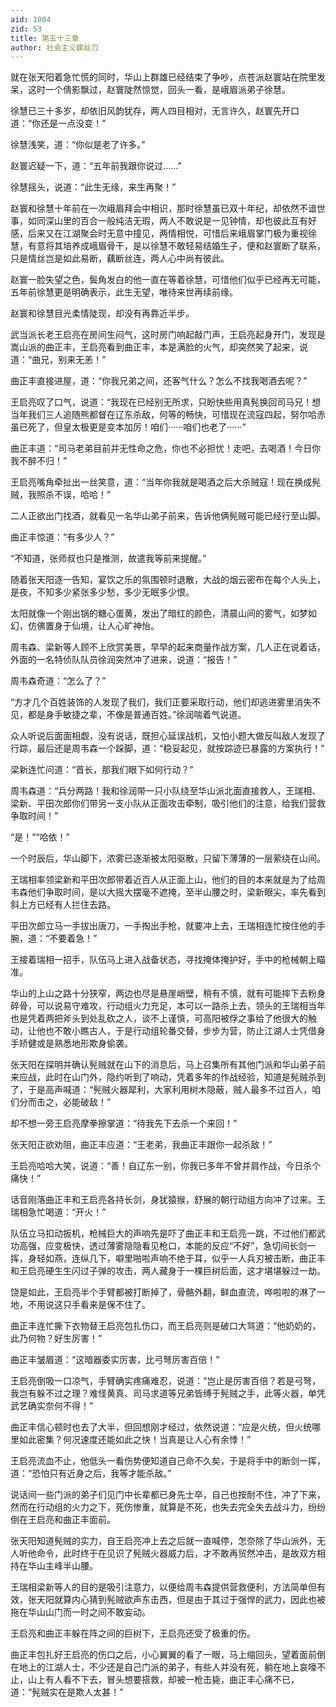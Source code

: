 ```yaml
---
aid: 1004
zid: 53
title: 第五十三章
author: 社会主义螺丝刀
---
```


就在张天阳着急忙慌的同时，华山上群雄已经结束了争吵，点苍派赵寰站在院里发呆，这时一个倩影飘过，赵寰陡然惊觉，回头一看，是峨眉派弟子徐慧。

徐慧已三十多岁，却依旧风韵犹存，两人四目相对，无言许久，赵寰先开口道：“你还是一点没变！”

徐慧浅笑，道：“你似是老了许多。”

赵寰迟疑一下，道：“五年前我跟你说过……”

徐慧摇头，说道：“此生无缘，来生再聚！”

赵寰和徐慧十年前在一次峨眉拜会中相识，那时徐慧虽已双十年纪，却依然不谙世事，如同深山里的百合一般纯洁无瑕，两人不敢说是一见钟情，却也彼此互有好感，后来又在江湖聚会时无意中撞见，两情相悦，可惜后来峨眉掌门极为重视徐慧，有意将其培养成峨眉骨干，是以徐慧不敢轻易结婚生子，便和赵寰断了联系，只是情丝岂是如此易断，藕断丝连，两人心中尚有彼此。

赵寰一脸失望之色，鬓角发白的他一直在等着徐慧，可惜他们似乎已经再无可能，五年前徐慧更是明确表示，此生无望，唯待来世再续前缘。

赵寰和徐慧目光柔情陡现，却没有再靠近半步。

武当派长老王启亮在房间生闷气，这时房门响起敲门声，王启亮起身开门，发现是嵩山派的曲正丰，王启亮看到曲正丰，本是满脸的火气，却突然笑了起来，说道：“曲兄，别来无恙！”

曲正丰直接进屋，道：“你我兄弟之间，还客气什么？怎么不找我喝酒去呢？”

王启亮叹了口气，说道：“我现在已经别无所求，只盼快些用真髡换回司马兄！想当年我们三人追随熊都督在辽东杀敌，何等的畅快，可惜现在流寇四起，努尔哈赤虽已死了，但皇太极更是变本加厉！咱们······咱们也老了······”

曲正丰道：“司马老弟目前并无性命之危，你也不必担忧！走吧，去喝酒！今日你我不醉不归！”

王启亮嘴角牵扯出一丝笑意，道：“当年你我就是喝酒之后大杀贼寇！现在换成髡贼，我照杀不误，哈哈！”

二人正欲出门找酒，就看见一名华山弟子前来，告诉他俩髡贼可能已经行至山脚。

曲正丰惊道：“有多少人？”

“不知道，张师叔也只是推测，故遣我等前来提醒。”

随着张天阳逐一告知，宴饮之乐的氛围顿时退散，大战的烟云密布在每个人头上，是夜，不知多少紧张多少愁，多少无眠多少恨。

太阳就像一个刚出锅的糖心蛋黄，发出了暗红的颜色，清晨山间的雾气，如梦如幻，仿佛置身于仙境，让人心旷神怡。

周韦森、梁新等人顾不上欣赏美景，早早的起来商量作战方案，几人正在说着话，外面的一名特侦队队员徐润突然冲了进来，说道：“报告！”

周韦森奇道：“怎么了？”

“方才几个百姓装饰的人发现了我们，我们正要采取行动，他们却逃进雾里消失不见，都是身手敏捷之辈，不像是普通百姓。”徐润喘着气说道。

众人听说后面面相觑，没有说话，既担心延误战机，又怕小题大做反叫敌人发现了行踪，最后还是周韦森一个跺脚，道：“稳妥起见，就按踪迹已暴露的方案执行！”

梁新连忙问道：“首长，那我们眼下如何行动？”

周韦森道：“兵分两路！我和徐润带一只小队绕至华山派北面直接救人，王瑞相、梁新、平田次郎你们带另一支小队从正面攻击牵制，吸引他们的注意，给我们营救争取时间！”

“是！”“哈依！”

一个时辰后，华山脚下，浓雾已逐渐被太阳驱散，只留下薄薄的一层萦绕在山间。

王瑞相率领梁新和平田次郎带着近百人从正面上山，他们的目的本来就是为了给周韦森他们争取时间，是以大摇大摆毫不遮掩，至半山腰之时，梁新眼尖，率先看到斜上方已经有人拦住去路。

平田次郎立马一手拔出唐刀，一手掏出手枪，就要冲上去，王瑞相连忙按住他的手腕，道：“不要着急！”

王接着瑞相一招手，队伍马上进入战备状态，寻找掩体掩护好，手中的枪械朝上瞄准。

华山的上山之路十分狭窄，两边也尽是悬崖峭壁，稍有不慎，就有可能摔下去粉身碎骨，可以说易守难攻，行动组火力充足，本可以一路杀上去，领头的王瑞相当年也是凭着两把斧头到处乱砍之人，谈不上谨慎，可高阳被俘之事给了他很大的触动，让他也不敢小瞧古人，于是行动组轮番交替，步步为营，防止江湖人士凭借身手矫健或是熟悉地形欺身偷袭。

张天阳在探明并确认髡贼就在山下的消息后，马上召集所有其他门派和华山弟子前来应战，此时在山门外，隐约听到了响动，凭着多年的作战经验，知道是髡贼杀到了，于是高声喊道：“髡贼火器犀利，大家利用树木隐蔽，贼人最多不过百人，咱们分而击之，必能破敌！”

却不想一旁王启亮摩拳擦掌道：“待我先下去杀一个来回！”

张天阳正欲劝阻，曲正丰应道：“王老弟，我曲正丰跟你一起杀敌！”

王启亮哈哈大笑，说道：“善！自辽东一别，你我已多年不曾并肩作战，今日杀个痛快！”

话音刚落曲正丰和王启亮各持长剑，身犹猿猴，舒展的朝行动组方向冲了过来。王瑞相急忙喝道：“开火！”

队伍立马扣动扳机，枪械巨大的声响先是吓了曲正丰和王启亮一跳，不过他们都武功高强，应变极快，透过薄雾隐隐看见枪口，本能的反应“不好”，急切间长剑一挥，身轻如燕，连纵几下，噼里啪啦声响不绝于耳，似乎一人兵刃被击断，曲正丰和王启亮硬生生闪过子弹的攻击，两人藏身于一棵巨树后面，这才堪堪躲过一劫。

饶是如此，王启亮半个手臂都被打断掉了，骨骼外翻，鲜血直流，哗啦啦的淋了一地，不用说这只手看来是保不住了。

曲正丰连忙撕下衣物替王启亮包扎伤口，而王启亮则是破口大骂道：“他奶奶的，此乃何物？好生厉害！”

曲正丰皱眉道：“这暗器委实厉害，比弓弩厉害百倍！”

王启亮倒吸一口凉气，手臂确实疼痛难忍，说道：“岂止是厉害百倍？若是弓弩，我岂有躲不过之理？难怪黄真、司马求道等兄弟皆缚于髡贼之手，此等火器，单凭武艺确实奈何不得！”

曲正丰信心顿时也去了大半，但回想刚才经过，依然说道：“应是火统，但火统哪里如此密集？何况速度还能如此之快！当真是让人心有余悸！”

王启亮流血不止，他低头一看伤势便知道自己命不久矣，于是将手中的断剑一挥，道：“恐怕只有近身之后，我等才能杀敌。”

说话间一些门派的弟子们见门中长辈都已身先士卒，自己也按耐不住，冲了下来，然而在行动组的火力之下，死伤惨重，就算是不死，也失去完全失去战斗力，纷纷倒在王启亮和曲正丰面前。

张天阳知道髡贼的实力，自王启亮冲上去之后就一直喊停，怎奈除了华山派外，无人听他命令，此时终于在见识了髡贼火器威力后，才不敢再贸然冲击，是故双方相持在华山主峰半山腰。

王瑞相梁新等人的目的是吸引注意力，以便给周韦森提供营救便利，方法简单但有效，张天阳就算内心猜到髡贼欲声东击西，但是由于其过于强悍的武力，因此也被拖在华山山门而一时之间不敢妄动。

王启亮和曲正丰躲在阵之间的巨树下，王启亮还受了极重的伤。

曲正丰包扎好王启亮的伤口之后，小心翼翼的看了一眼，马上缩回头，望着面前倒在地上的江湖人士，不少还是自己门派的弟子，有些人并没有死，躺在地上哀嚎不止，山上有人看不下去，冒头想要搭救，却被一枪击毙，曲正丰心痛不已，道：“髡贼实在是欺人太甚！”
